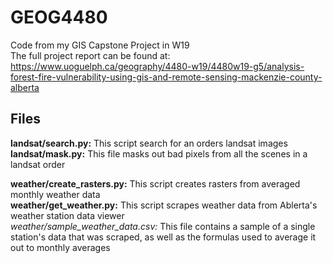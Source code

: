 # GEOG4480

Code from my GIS Capstone Project in W19  
The full project report can be found at: <https://www.uoguelph.ca/geography/4480-w19/4480w19-g5/analysis-forest-fire-vulnerability-using-gis-and-remote-sensing-mackenzie-county-alberta>

## Files

**landsat/search.py:** This script search for an orders landsat images  
**landsat/mask.py:** This file masks out bad pixels from all the scenes in a landsat order  

**weather/create_rasters.py:** This script creates rasters from averaged monthly weather data  
**weather/get_weather.py:** This script scrapes weather data from Ablerta's weather station data viewer  
**weather/sample_weather_data.csv*:* This file contains a sample of a single station's data that was scraped, as well as the formulas used to average it out to monthly averages  

